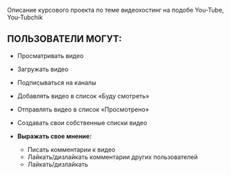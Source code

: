 Описание курсового проекта по теме видеохостинг на подобе You-Tube,   You-Tubchik

## ПОЛЬЗОВАТЕЛИ МОГУТ:
  - Просматривать видео
  - Загружать видео
  - Подписываться на каналы
  - Добавлять видео в список «Буду смотреть»
  - Отправлять видео в список «Просмотрено»
  - Создавать свои собственные списки видео




- **Выражать свое мнение:**
  - Писать комментарии к видео
  - Лайкать/дизлайкать комментарии других пользователей
  - Лайкать/дизлайкать
